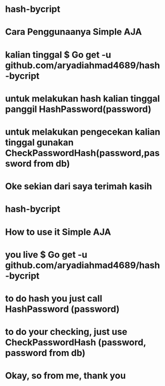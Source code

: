 # hash-bycript
# Cara Penggunaanya Simple AJA
# kalian tinggal $ Go get -u github.com/aryadiahmad4689/hash-bycript
# untuk melakukan hash kalian tinggal panggil HashPassword(password)
# untuk melakukan pengecekan kalian tinggal gunakan CheckPasswordHash(password,password from db)
# Oke sekian dari saya terimah kasih

# hash-bycript
# How to use it Simple AJA
# you live $ Go get -u github.com/aryadiahmad4689/hash-bycript
# to do hash you just call HashPassword (password)
# to do your checking, just use CheckPasswordHash (password, password from db)
# Okay, so from me, thank you
